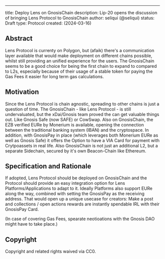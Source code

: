   ---
title: Deploy Lens on GnosisChain
description: Lip-20 opens the discussion of bringing Lens Protocol to GnosisChain
author: seliqui (@seliqui)
status: Draft
type: Protocol
created: (2024-03-16)


## Abstract

Lens Protocol is currenty on Polygon, but (afaik) there's a communication layer available that would make deployment on different chains possible, whilst still providing an unified experience for the users. The GnosisChain seems to be a good choice for being the first chain to expand to compared to L2s, especially because of their usage of a stable token for paying the Gas Fees it easier for long term gas calculations.

## Motivation

Since the Lens Protocol is chain agnostic, spreading to other chains is just a question of time.
The GnosisChain - like Lens Protocol - is still undervaluated, but the xDai/Gnosis team proved the can get valuable things out. Like Gnosis Safe (now SAFE) or CowSwap. Also on GnosisChain, the EZB verified EURe by Monerium is available, opening the connection between the traditional banking system (IBAN) and the cryptospace. In addition, with GnosisPay in place (which leverages both Monerium EURe as well as Gnosis Safe) it offers the Option to have a VIA Card for payment with Crytpoassets in real life. Also GnosisChain is not just an additional L2, but a separate Sidechain, secured by it's own Beacon-Chain like Ethereum.



## Specification and Rationale

If adopted, Lens Protocol should be deployed on GnosisChain and the Protocol should provide an easy integration option for Lens Platforms/Applications to adapt to it. Ideally Platforms also support EURe along the way, combined with setting the GnosisPay as the receiving address. That would open up a unique usecase for creators:
Make a post and collections / open actions rewards are instantly spendable IRL with their GnosisPay Card.

(In case of covering Gas Fees, spearate neotioations with the Gnosis DAO might have to take place.)


## Copyright

Copyright and related rights waived via CC0.
